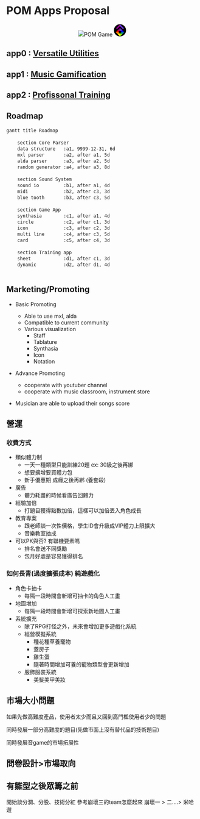 # POM Apps Proposal
<p align="center"><img src="https://github.com/PartiallyOrderedMagic/PartiallyOrderedMagic.github.io/raw/master/Icon/Design/4Element.svg" Height="32" />POM Game <img src="https://raw.githubusercontent.com/PartiallyOrderedMagic/-app-/master/ICON/POM-game.png" Height="32" /></p>


## app0 : [Versatile Utilities](Utility/)

## app1 : [Music Gamification](Gamification/)

## app2 : [Profissonal Training](Training)

## Roadmap
```mermaid
gantt title Roadmap

    section Core Parser
    data structure   :a1, 9999-12-31, 6d
    mxl parser       :a2, after a1, 5d
    alda parser      :a3, after a2, 5d
    random generator :a4, after a3, 8d
    
    section Sound System
    sound io         :b1, after a1, 4d
    midi             :b2, after c3, 3d
    blue tooth       :b3, after c3, 5d

    section Game App
    synthasia        :c1, after a1, 4d
    circle           :c2, after c1, 3d
    icon             :c3, after c2, 3d
    multi line       :c4, after c3, 5d
    card             :c5, after c4, 3d

    section Training app
    sheet            :d1, after c1, 3d
    dynamic          :d2, after d1, 4d
    
```
## Marketing/Promoting

* Basic Promoting
  * Able to use mxl, alda
  * Compatible to current community
  * Various visualization 
    * Staff
    * Tablature
    * Synthasia
    * Icon
    * Notation

* Advance Promoting
  * cooperate with youtuber channel
  * cooperate with music classroom, instrument store

* Musician are able to upload their songs score


## 營運
### 收費方式
* 類似體力制
  * 一天一種類型只能訓練20題 ex: 30級之後再綁
  * 想要擴增要買體力包
  * 新手優惠期 成癮之後再綁 (養套殺)
* 廣告
  * 體力耗盡的時候看廣告回體力
* 經驗加倍
  * 打題目獲得點數加倍，這樣可以加倍丟入角色成長
* 教育專案
  * 跟老師談一次性價格，學生ID會升級成VIP體力上限擴大
  * 音樂教室抽成
* 可以PK與否? 有聯機要素嗎
  * 排名會送不同獎勵
  * 包月好處是容易獲得排名

### 如何長青(過度擴張成本) 純遊戲化
* 角色卡抽卡
  * 每隔一段時間會新增可抽卡的角色人工畫
* 地圖增加
  * 每隔一段時間會新增可探索新地圖人工畫
* 系統擴充
  * 除了RPG打怪之外，未來會增加更多遊戲化系統
  * 經營模擬系統
    * 種花種草養寵物
    * 蓋房子
    * 雞生蛋
    * 隨著時間增加可養的寵物類型會更新增加
  * 服飾服裝系統
    * 美髮美甲美妝

## 市場大小問題
如果先做高難度產品，使用者太少而且又回到高門檻使用者少的問題

同時發展一部分高難度的題目(先做市面上沒有替代品的技術題目)

同時發展音game的市場拓展性

## 問卷設計>市場取向 

## 有雛型之後眾籌之前
開始談分潤、分股、技術分紅
參考崩壞三的team怎麼起來
崩壞一 > 二....> 米哈遊
